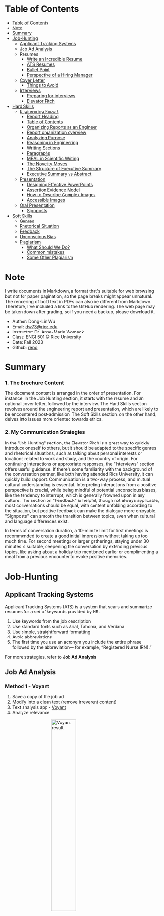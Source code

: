 <style>
.center {
  display: block;
  margin-left: auto;
  margin-right: auto;
}
</style>

# Table of Contents
- [Table of Contents](#table-of-contents)
- [Note](#note)
- [Summary](#summary)
- [Job-Hunting](#job-hunting)
  - [Applicant Tracking Systems](#applicant-tracking-systems)
  - [Job Ad Analysis](#job-ad-analysis)
  - [Resumes](#resumes)
    - [Write an Incredible Resume](#write-an-incredible-resume)
    - [ATS Resumes](#ats-resumes)
    - [Bullet Point](#bullet-point)
    - [Perspective of a Hiring Manager](#perspective-of-a-hiring-manager)
  - [Cover Letter](#cover-letter)
    - [Things to Avoid](#things-to-avoid)
  - [Interviews](#interviews)
    - [Preparing for interviews](#preparing-for-interviews)
    - [Elevator Pitch](#elevator-pitch)
- [Hard Skills](#hard-skills)
  - [Engineering Report](#engineering-report)
    - [Report Heading](#report-heading)
    - [Table of Contents](#table-of-contents-1)
    - [Organizing Reports as an Engineer](#organizing-reports-as-an-engineer)
    - [Report organization overview](#report-organization-overview)
    - [Analyzing Purpose](#analyzing-purpose)
    - [Reasoning in Engineering](#reasoning-in-engineering)
    - [Writing Sections](#writing-sections)
    - [Paragraphs](#paragraphs)
    - [MEAL in Scientific Writing](#meal-in-scientific-writing)
    - [The Novelity Moves](#the-novelity-moves)
    - [The Structure of Executive Summary](#the-structure-of-executive-summary)
    - [Executive Summary vs Abstract](#executive-summary-vs-abstract)
  - [Presentation](#presentation)
    - [Designing Effective PowerPoints](#designing-effective-powerpoints)
    - [Assertion Evidence Model](#assertion-evidence-model)
    - [How to Describe Complex Images](#how-to-describe-complex-images)
    - [Accessible Images](#accessible-images)
  - [Oral Presentation](#oral-presentation)
    - [Signposts](#signposts)
- [Soft Skills](#soft-skills)
  - [Genres](#genres)
  - [Rhetorical Situation](#rhetorical-situation)
  - [Feedback](#feedback)
  - [Unconscious Bias](#unconscious-bias)
  - [Plagiarism](#plagiarism)
    - [What Should We Do?](#what-should-we-do)
    - [Common mistakes](#common-mistakes)
    - [Some Other Plagiarism](#some-other-plagiarism)

# Note
I write documents in Markdown, a format that's suitable for web browsing but not for paper pagination, so the page breaks might appear unnatural. The rendering of bold text in PDFs can also be different from Markdown. Therefore, I've included a link to the GitHub rendering. The web page may be taken down after grading, so if you need a backup, please download it.
* Author: Dong-Lin Wu
* Email: dw73@rice.edu
* Instructor: Dr. Anne-Marie Womack
* Class: ENGI 501 @ Rice University
* Date: Fall 2023
* Github: [repo](https://github.com/donglinwu6066/engi501-communication-guide)

# Summary
<h3>1. The Brochure Content</h3>
The document content is arranged in the order of presentation. For instance, in the Job Hunting section, it starts with the resume and an optional cover letter, followed by the interview. The Hard Skills section revolves around the engineering report and presentation, which are likely to be encountered post-admission. The Soft Skills section, on the other hand, delves into issues more oriented towards ethics.

<h3>2. My Communication Strategies</h3>

In the "Job Hunting" section, the Elevator Pitch is a great way to quickly introduce oneself to others, but it should be adapted to the specific genres and rhetorical situations, such as talking about personal interests or locations related to work and study, and the country of origin. For continuing interactions or appropriate responses, the "Interviews" section offers useful guidance. If there's some familiarity with the background of the conversation partner, like both having attended Rice University, it can quickly build rapport. Communication is a two-way process, and mutual cultural understanding is essential. Interpreting interactions from a positive perspective is crucial, while being mindful of potential unconscious biases, like the tendency to interrupt, which is generally frowned upon in any culture. The section on "Feedback" is helpful, though not always applicable; most conversations should be equal, with content unfolding according to the situation, but positive feedback can make the dialogue more enjoyable. "Signposts" can smooth the transition between topics, even when cultural and language differences exist. 

In terms of conversation duration, a 10-minute limit for first meetings is recommended to create a good initial impression without taking up too much time. For second meetings or larger gatherings, staying under 30 minutes is suitable, deepening the conversation by extending previous topics, like asking about a holiday trip mentioned earlier or complimenting a meal from a previous encounter to evoke positive memories.
# Job-Hunting
## Applicant Tracking Systems
Applicant Tracking Systems (ATS) is a system that scans and summarize resumes for a set of keywords provided by HR.

1. Use keywords from the job description
2. Use standard fonts such as Arial, Tahoma, and Verdana
3. Use simple, straightforward formatting
4. Avoid abbreviations
5. The first time you use an acronym you include the entire phrase followed by the abbreviation— for example, “Registered Nurse (RN).”

For more strategies, refer to **Job Ad Analysis**
## Job Ad Analysis
<h3>Method 1 - Voyant</h3>

1. Save a copy of the job ad
2. Modify into a clean text (remove irreverent content)
3. Text analysis app - [Voyant](https://voyant-tools.org)
4. Analyze relevance

<img src="src/Datadog-Voyant.png" alt="Voyant result" width="40%" class="center"/>

<h3>Method 2 - Itemization (a manpower version of Voyant)</h3>

1. Itemize all sentence/topic in clean text into a list of short ideas
<img src="src/Job-Ad-1.png" alt="Voyant result" class="center" width="100%" />
1. Generalize ideas as general topic
2. Conclude the pattern
<img src="src/Job-Ad-2.png" alt="Voyant result" width="60%" class="center"/>
3. Rearrange text, group together ideas by related topic and rewrite
<img src="src/Job-Ad-3.png" alt="Voyant result" width="90%" class="center"/>

## Resumes
The purpose of resume is "get an interview", and it is a kind of advertisement.

### Write an Incredible Resume
1. List types of projects, such as Capstone, Side project, in Class project
2. Add positions of work experience
3. Add LinkedIn profile
* Callback rate: Comprehensive > No > Bare-Bones
* The importance: Entry-Level > Mid-Level > Managerial-Level
4. Include the "Right" Keywords
5. Add Measurable Results
* X-Y-Z Bullet Point Formula: Accoplished [ X ] as measured by [ Y ], by doing [ Z ]
6. The Right Length
* Resumes with 475~600 words are at the sweet spot.
7. Buzzwords and Cliches

### ATS Resumes

1. Choose right layout
<img src="src/Resume-Layout.png" alt="Voyant result" width="80%" class="center"/>
   Avoid headers, footers, and columns.

2. Easy to read fonts
   12-point font size with Time New Roman, Helvetica, Calibri, Arial, Tahoma, Garamond

3. Standard formatting
<img src="src/Resume-Formatting.png" alt="Voyant result" width="80%" class="center"/>

4. Concise Headings
   e.g. Work Experience, Education, Certifications.... List headings in order of importance.

5. Incorporate Keywords
     Avoid **Keyword stuffing**, which means tring to stick too many keywords in a sentence.
6. Get the file name right
   e.g. Name-Position-Company.pdf

### Bullet Point
1. Select an action verb
2. Describe what you did, be specific
3. Identify the accomplishment
4. Bonus: Quantify you expericnce

Example: Managed 12 team members in daily operations and procedures to ensure superior guest relations.
<img src="src/Action-Verbs.png" alt="genres-difference" width="80%" class="center"/>

### Perspective of a Hiring Manager
List of common mistakes
1. I am the most qualified applicant for this job -> overestimate their competence.
2. Using meaningless words and phrases: passionate, committed, hard-working, detail-oriented, driven -> Unfounded.
3. No/hard to find contact info, can't figure out, different decision without explanation, overblown language -> trash.
4. Interviewers knows that’s their personal prejudice and knows, too. But it doesn't matter.
5. Confidence is fine. But most of these applicants came off as downright arrogant, self-centered, and cocky.
6. Ghosted interviewers -> made a note of this in their files and out.
7. Asking stupid question, such as "Can you tell me about your company?" -> Out.
8. Being rude to the other members of the company -> interviewers inquire about each other -> out.

## Cover Letter
Show evidence of your expertise and your interest in the company

<h3>General Guideline</h3>

1. Be specific
* (x) I am confident that my background fits your requirements.
* (o) I am confident that my background is well-aligned with the requirements of this job. {Explain skills}
2. Conclude effectively
* Final Pitch: Summarize what you could bring to the company a final time.
* The Ask: Express a desire for an interview.
* More information: Refer readers to your resume and contact information.
* Thanks: Thank the reader.
3. Do not mention qualifications you don’t have
* (x) I dont't have experience in a big tech company, but...
* (o) I worked for a successful start up...
4. Do not undercut yourself
* (x) I really struggled with finding ...
* (o) The dataset presented challenges because ...
5. Highlight what you did, not what you learned
* (x) learned, became familiar, figure out ...
* (o) navigated, worked, solve...
6. Tailor the letter
* Company website, Google News, Soical Media

<h3>Introduction Paragraph</h3>

1. Announce the specific position and company you are applying to
2. Demonstrate knowledge of the company’s specific projects, mission, and/or values
3. Summarize how your strongest qualifications/skills add value for them

<h3>Body Paragraph</h3>
<img src="src/Star-Method.jpg" alt="genres-difference" width="60%" class="center"/>
<div style="text-align:center">STAR Method</div>

<h3>Concluding Paragraph</h3>

1. Final Pitch: Summarize what you could bring to the company a final time.
2. The Ask: Express a desire for an interview.
3. More information: Refer readers to your resume. Include contact information.
4. Thanks: Thank the reader.

### Things to Avoid
1. Don’t stick to a template:  Think about your audience, don't just copy cover letter templates from Google.
2. Don’t rehash your résumé: Focus on the organization you’re writing to and the job description of the open position.
3. Don’t state the obvious: Don’t say you’re a “hard worker. It would be easy to lie about if you weren’t
4. Do your research: Show a familiarity with recent projects, acquisitions and public statements. It doesn’t have to be a lot, but a few sentences to show you’ve put time into it could go a long way.
5.  Focus on what you can offer them: Convince them that you’re the one who would most help them, not that you’d benefit most from it.

## Interviews
### Preparing for interviews
1. Common Questions
*  Tell us about yourself
*  Why do you want to work here
*  Do you have any questions for us
2. Common Question Type
* Identify common/unique theme(s) between questions
      a. Tell us about you experience at Rice
      b. Why are you pursuing a Master's degree in Engineering
      c. What is your educational background
3. New questions (buy some time, only use once)
* That's a really great question. \[Pause\]
* Got it. I nedd a monment to pull together my thoughts for you \[Pause\]
* \[Pause and reflect back\] "So, what you're asking is (paraphrase question)" or "Yopur're wondering how I ..."
* I'm glad you asked about this subject because it's important to me
* \[Nod and breath\]
4. Lead with the conclusion
5. Don't just describe things chronologically
6. Prepare a final sentence
7. Interview questions are almost never about you as an individual - they're about what you can do for the employer
<h3>More tips for common questions</h3>

1. Why do you want to work here?
* prepare 3 reasons
* talk about specifics things--e.g. company projects or mission statement.
* **Enthusiasm**: Enthusiasm about the position and company. This is probably the most important motivation for asking the question—the interviewer wants to see a genuine emotional connection. 
* **Values**: that align with the organization’s culture.
* **Evidence**: that you’ve researched the company and understand their purpose.
* **Substance**: - avoid vague answers, like “I want to be challenged and grow professionally.”
2. Do you have any questions for us?
* ask 1-2 questions
* prepare at least 4 questions beforehand
* you can ask a question about a specific aspect / initiative / value of the company
* You might start a question with, “I saw on your website that…. Could you tell me more about …?”
3. More questions
* Can you tell me about the team I would be working with?
* What is the company’s culture?
* What opportunities exist for advancement?
* What is the most challenging aspect of this job?
* What traits or skills will enable someone in this position to succeed?
* What exciting projects are on the horizon?
* What do you like most about working for this company?

### Elevator Pitch
<h3>Strategy</h3>

1. Catch others attention within 10 seconds.
2. Give details and uniqueness of your achievements.
3. Ends in a way thats invites conversation.e
4. Smile 

<h3>Format</h3>

1. No more than 100 words.
2. Who am I -> My interest -> Skills, Accomplishments -> Conversation starter

<h3>My Elevator Pitch</h3>
Hello, my name is Dong-Lin, and I am a master of computer science student at Rice University. I love to cooperate with interdisciplinary people. For the last two years, I have helped the ROC army develop their website as a full-stack engineer. Also, I reduced about 40 percent of the estimated cost time for a construction company. I am seeking a 2024 summer for software engineering. I would love to hear about your company's openings, and here is my resume.

<h3>Professor's Feedback</h3>

1. <h4>Pronounce the name slowly & clearly</h4>
   Hello, my name is <strong>Dong-Lin</strong>, and I am a master of computer science student at Rice University.

2. <h4>Previous job position first</h4>
   <strong>Rewrite</strong>:<br>
   I have helped the ROC army develop their website as a <strong>full-stack engineer</strong>.<br>
   <strong>Into</strong>:<br>
   I was a <strong>full-stack engineer</strong> for the ROC army to develop their website.

# Hard Skills
## Engineering Report
### Report Heading
Assumption: Readers will jump around between sections
1. Report must contain an Introduction, and introduction can be divided into multiple subheadings as needs
2. The final subheading of introduction should be proposal format/ report layout to explain the layout of the whole report
3. Each section should be able to fully do its job on its own
4. Make headings specific: Consumption patterns -> Changes in water consumption patterns
### Table of Contents
1. Some useful functions, such as automatic table creator in Google Docs
2. Use indentation, bolding, spacing to help eye travel between section
### Organizing Reports as an Engineer
1. Front Matter: Title + Summary + Table of content
* Title: straightforward with small words (of, to, in, a)
* Summary: 1-n paragraph
2. Main Text: Introduction to Conclusions.
* Introductory section (Introduction): Answer the scope of the report, the importance, background information required by audience, and the arrangement of the report.
* Middle sections: Name each section by its content
* Concluding section: Provide a future perspective, and it contains more depth than summary of scope
3. Back Matter: Appendices + Reference
* Appendices: Table of calculations or measurements. A primary information for secondary audiences (less expert)
* Reference: Full brackets numbering

### Report organization overview
Goal of Report Assignment: Critical thinking skills, ability to analyze and interpret data, application of skills in real-world settings
1. Front Matter: Title Page, Executive Summary, Table of Contents
2. Body: Introduction, Middle headings, Conclusion
End Matter: Appendices (if needed), References (in IEEE style)

### Analyzing Purpose 
1. Determine the target audience: How to solve the problem? <-> Why this happen?
2. Determine the format: A set of images for instructions (how) <-> A list of arguemnts for proposals (why)

### Reasoning in Engineering
<img src="src/Problem-Solution-Diagram.png" alt="Problem-Solution Diagram" width="ㄚ0%" class="center"/>
<div style="text-align:center">Problem-Solution Diagram</div>

1. Problem-Solution: Problem Definition + Solution statement + Evaluation
* Evaluation: How to fulfills the requirements, the constraints, and the counterclaim

1. Comparison & Contrast: Comparative Claim + Basis of Comparison + Justification of Claim
* A part of evaluation of a solution
2. Cause-Effect:
3. Definition: Answer the questions, “What is it?”
* Definitions are short in engineering documents, often just a sentence or even less.

4. Descriptions:Answer the questions, “What does it look like?” “How does it happen?”
* Big picture to details, Consistent sweeping view (work across - or up or down - the space, proceeding consistently), Sequence of events

### Writing Sections
1. To able audience rest, digest and main attention in the writing
2. Give audiencs a sense of organization, which will allow them to have a deeper understand of the documents
<h4> More details </h4>

1. If we divide a subsection, then it must be followed by another subsection. Because if a section only contains one subsection, it is unnecessary to divide it
2. The names of subsections should be parallel, such as "Mining the Coal", "Transporting the Coal", and "Burning the Coal"
3. Before the first subsection of a section, it should have at least one paragraph that introduces the section to provide the overall background.

### Paragraphs
One concept + one to n supporting details to one paragraph
<h4>Elements of paragraph</h4> 

1. Unity: A paragraph should conern one issue, and it should not end with another wander with another different ideas
2. Coherehce: Use logical bridges and verbal bridges to make the paragraph easily understandable
* Logical bridges: The same idea in a paragraph. Successive sentences can be constructed in parallel form
* Verbal bridges: Repeat keywords, use synonyms, use transition words, pronouns can refer to nouns in previous sentences
3. Topic sentence: Put topic sentence near the beginning of the paragraph.
4. Development: A topic (which is introduced by the topic sentence) should be discussed fully and adequately. Again, this varies from paragraph to paragraph, depending on the author's purpose.
* Ways to develop: Use examples, Cite data, Examine testimony (quotes and paraphrases), Use story, Define terms, Compare and contrast, Evaluate causes and reasons, Examine effects and consequences, Analyze or describe the topic, Offer a chronology of an event.

<h4>When to start a new paragraph?</h4> 

1. When you begin a new idea or point
2. To contrast information or ideas
3. When your readers need a pause
4. When you are ending your introduction or starting your conclusion

<h4>Transitions and signposts</h4> 

1. Transitional Signposts: however, in addition, conversely, meanwhile, etc.
2. Sequential Signposts: firstly, secondly, finally, next, then, etc.
3. Emphasizing Signposts: especially, in fact, notably, significantly, etc.
4. Illustrative Signposts: for example, to illustrate, such as.
5. Summarizing Signposts: in conclusion, to sum up, in summary.

### MEAL in Scientific Writing
1. M: Main Idea (Topic Sentence)
2. E: Evidence
3. A: Analysis
4. L: Link
* Connect the idea of the paragraph back to the overall argument. Or lean forward to the next paragraph as a transition
  
<img src="src/MEAL-Writing.png" alt="MEAL Example" width="60%" class="center"/>
<div style="text-align:center">MEAL Example</div>

### The Novelity Moves
The consistent patterns or “moves” that scientific communicators make.
1. Explain the Significance:
* Why should a wider audience care?
* How are people being affected?
* What’s the real world context?
2. Describe the Status Quo
* What is currently known?
* What are people doing to address the issue?
3. Identify a “Gap”
* What is the problem?
* What is missing or unknown?
* What is the flaw?
4. Fill the Gap
* How does my work solve the problem?
* How does my work address the issue in a new way?
* How does my work extend or develop current knowledge?

<img src="src/Novelty-Moves.png" alt="Novelty Moves Example" width="80%" class="center"/>
<div style="text-align:center">Novelty Moves Samples</div>

<img src="src/Novelty-Moves-Example.png" alt="Novelty Moves Example" width="80%" class="center"/>
<div style="text-align:center">Novelty Moves Example</div>

In fact, we can adapt novelty moves as necessary in different writing genres and situations, such as rearranging, lengthening, shortening, combining, omitting, or duplicating moves.

### The Structure of Executive Summary
To fully summarize a report, highlighting the major points to allow the readers make an informed decision about a project.

1. Directly and clearly state the purpose of the report.
2. Explain the procedures used to fulfill the purpose.
3. Logically present the results.
4. Directly and clearly state the conclusions.

### Executive Summary vs Abstract
| Comparison | Executive Summary | Abstract         |
| ---------- | ----------------- | ---------------- |
| Situition  | Bussiness         | Academy          |
| Length     | Longer            | Shorter          |
| Customer   | Stakeholder       | Other field      |
| Language   | Comprehensible    | Highly technical |
<h4>Tips</h4>

1. Write the summary last to include all information in the article
2. One paragraph = one section in Table of Content

## Presentation
### Designing Effective PowerPoints
Your brain can't handle reading and hearing text at the same time, but it can process image and hearing simultaneously.
<h3>Status-Quo PPT Template Problem</h3>

1. Too much text: It helps speakers, not the audience
2. Distracting visuals
3. Phrases & fragments
### Assertion Evidence Model
1. Assertion-Evidence Model: Sentence heading + visual evidence
   
<img src="src/Assertion-Evidence-Model.png" alt="Novelty Moves Example" width="60%" class="center"/>
<div style="text-align:center">Assertion Evidence Model</div>

2. The model is a tool, not a rule: In an overview page, you can still use text list. Or only showing a image in some other pag.
3. If the topic is about language, use text as a visual
4. Delivering details verbally or a handout


<h3>Assertion-Evidence Model Samples</h3>

1. State your main point in the slide text
2. Don’t add multiple charts/graphs to a slide
3. Use concise data as evidence
4. If an image is dense, draw attention to the key information
5. If an image is dense, add one piece of information at a time
6. If you need to focus on a key quote or point, you can forego an image sometimes a.k.a. use text as a poster, banner

### How to Describe Complex Images
* Descriptions should be reviewed by someone who has not seen the image, to ensure clearity and effectiveness
* Three basic questions
1. Why is the image there?
2. Who is the intended audience?
3. If there is no description what will the viewer miss? -> What are the most important elements of this image that I need to get.
* STEM Description Guideline: Brevity, Data, Clarity, Drill-Down Organization, Tables & Lists & MathML
* What should the description contains
1. Title
2. Construction of the Image
3. Summarly or Overview
4. Data
If there are tons of information, "Break it down to the parts." Unless the image is straightforward, like a flow chart, you can use a list to describe the decision. Otherwise, use a text block, neutrally focusing on the important, and divide by parts.

<img src="src/Description-Flowchart.png" alt="Image description for flowchart" width="60%" class="center"/>
<div style="text-align:center">Image description for flowchart</div>

<img src="src/Divide-Tons-Info-1.png" alt="Image description for complex image" width="60%" class="center"/>
<div style="text-align:center">Break image into parts</div>

<img src="src/Divide-Tons-Info-2.png" alt="Image description for complex image" width="60%" class="center"/>
<div style="text-align:center">Add description for each part</div>

### Accessible Images
Descriptions will not only make content accessible to deisabled audience but also general people seeing an image for the first time.
<img src="src/Image-Descriptions-Lecture.jpg" alt="Image without proper description" width="80%" class="center"/>
<div style="text-align:center">Image without proper description</div>

1. Use drill-down organization: Brief summary followed by specific data
2. Use colorblind friendly design
3. Use redundant coding to make images colorblind-friend  
Note: Redundant Coding is "build in multiple ways to understand the information by using different colors and different shapes."

<img src="src/Redundant-Coding.jpg" alt="Image without proper description" width="60%" class="center"/>
<div style="text-align:center">Redundant-Coding</div>

## Oral Presentation
1. Teach audience something new: An unfamiliar, unusual, or unexpected element in a presentation intrigues the audience.
2. Never leave data dangling: Package ground-breaking or paramount data point, and make it appealing to the listener.
3. Memorable headlines: Use a sound bit -  a short, provocative, repeatable phrase that is likely to be retweeted. Such as "We will get woolly mammoths back."

### Signposts
Words phrases and sentences that let the audience know where you are in your presentation and what you are going to do. Neat, short signposts are more effective.

<h3>Exapmle</h3>

* To digress: Let me digress for a minute and talk about the reasons for this.

* Using rhetorical questions to signpost talk.
1. So, what can be learned from this?
2. So, how do we move forward?
3. So, how does this work exactly?
4. So, what are the advantages of this treatments?
***For the Middle of a Presentation***

| Formal                                                                         | Informal                                                           |
| ------------------------------------------------------------------------------ | ------------------------------------------------------------------ |
| **Introducing the first section of your presentation:**                        |                                                                    |
| `I'd like to start/begin by...`                                                | `Let's start/begin by looking at...`                               |
| **Finishing a section and starting a new one:**                                |                                                                    |
| `Well, we've looked at... Now, I'd like to discuss...`                         | `Well, I've told you about... Now I'll move on to...`              |
| `Having discussed... I'd like to move on to...`                                | `Well, we've looked at... Now, let's talk about...`                |
|                                                                                | `So, that was... Now, let's...`                                    |
| **Expanding or elaborating:**                                                  |                                                                    |
| `I'd like to expand/elaborate on...`                                           | `Let me tell you a little more about...`                           |
| `Let's consider this in more detail.`                                          | `Let me give you some more details/information about...`           |
| **Talking about earlier or later points in your presentation:**                |                                                                    |
| `I will elaborate on this later in the presentation.`                          | `More on this later.`                                              |
| `I'll provide you with a more detailed explanation later in the presentation.` | `I'm going to talk more about this later.`                         |
| `To repeat what I said earlier...`                                             | `Do you remember I said...?`                                       |
| `As I mentioned earlier...`                                                    | `As I said earlier...`                                             |
| **Recognizing your listeners' prior knowledge:**                               |                                                                    |
| `As you may be aware of...`                                                    | `You might already know that...`                                   |
| `As you may know...`                                                           | `I'm sure a lot of you know that/about...`                         |
| `I know many of you are familiar with...`                                      | `I'm sure a lot of you have heard...`                              |
| **Focusing audience's attention on visuals:**                                  |                                                                    |
| `May I focus your attention on the...You will notice that...`                  | `Take a look at this slide/chart/graphic etc. You can see that...` |
| `Please direct your attention to the slide/chart/etc.`                         | `Okay, here we can see that...`                                    |

***For the Conclusion of a Presentation***
  
| Formal                                                                                                                                                                                       | Informal                                                                                                                                      |
| -------------------------------------------------------------------------------------------------------------------------------------------------------------------------------------------- | --------------------------------------------------------------------------------------------------------------------------------------------- |
| **Summarizing and concluding the presentation:**                                                                                                                                             |                                                                                                                                               |
| `Finally, let’s summarize some of the main points.`                                                                                                                                          | `Let’s summarize/recap what we looked at today.`                                                                                              |
| `To conclude, I’d like to summarize.`                                                                                                                                                        | `Finally, let’s look back at what we covered today.`                                                                                          |
|                                                                                                                                                                                              | `So, to remind you of what we looked at today...`                                                                                             |
| **Inviting final questions:**                                                                                                                                                                |                                                                                                                                               |
| `Does anyone have any questions or comments before we conclude today?`                                                                                                                       | `Does anyone have any final questions?`                                                                                                       |
| `If you’d like me to elaborate or clarify anything we covered today, please ask.`                                                                                                            | `Okay, does anyone have any questions or comments?`                                                                                           |
| **Responding to tough questions:**                                                                                                                                                           |                                                                                                                                               |
| `If you have a question you don’t have the answer to:`                                                                                                                                       | `If you have a question you don’t have the answer to:`                                                                                        |
| `I want to answer your question completely, but I don’t have that information with me right now. Could you give me your email after the presentation so I can send you a complete response?` | `I don’t have that information with me. Can you give me your email and I’ll send you an answer later today?`                                  |
| `A question you didn’t understand:`                                                                                                                                                          | `A question you didn’t understand:`                                                                                                           |
| `Could you repeat that, please?`                                                                                                                                                             | `Could/Can you repeat that, please?`                                                                                                          |
| `Could you rephrase that, please?`                                                                                                                                                           | `Sorry, I didn’t catch that.`                                                                                                                 |
| `Let me make sure I understand you completely. Do you mean that...?`                                                                                                                         | `Are you saying that...?`                                                                                                                     |
| **Finishing and saying goodbye:**                                                                                                                                                            |                                                                                                                                               |
| `If there are no further questions, I’d like to thank you very much for your attention. If you think of any additional questions, please feel free to contact me.`                           | `Well, I think that’s about it. Thanks for listening. Please contact me later if you have any additional questions or want more information.` |

# Soft Skills
## Genres
are types of of texts to respond a need and fulfill a purpose, they share some features. And we call it **convention**.

<img src="src/Genres-Difference.png" alt="genres-difference" width="80%" class="center"/>


<h3>analysis genres</h3>

1. What is it?
2. What does it include?
3. Who reads it?
4. What's it for?

## Rhetorical Situation
analyze the purpose, context, and relationships affecting the communication. One of the most important things to consider in this framework is our audience.

1. Purpose: refers to why you are writing.
2. Communicator: refers to you, the writer/creator/designer of the communication. It is important to examine your own motivation.
3. Audience: refers to your readers/listeners/viewers/users.
4. Message: refers to the information you want to communicate.
5. Context/Culture: refers to the situation that creates the need for the writing.
<img src="src/Rhetorical-Situation.jpeg" alt="genres-difference" width="80%" class="center"/>

## Feedback
The characteristics of effective feedback is
1. Start with the positive
2. Be critical yet creative
3. Be prosocial(the style and tone, and you genuinely care)
4. Aim your feedback to the work & not the person
   * (x) your issue is...
   * (o) the issue I see in your work is...
5. Provide actionable suggestions
6. Be future oriented
7. Own your feedback as your opinion

## Unconscious Bias
1. Pay attention to who talks. If someone is overlooked, interrupted, or dismissed, acknoledge them.
2. Pay attention to who is given what task. Make sure everyone has an opportunity to do high status work.
3. Establish a criteria for evaluation options. Then apply that criteria when you are making a decision.
4. Make an effort to include remote team members.
5. Document startegies your group will use to get rid of unconscious bias in your team charter.

## Plagiarism
Plagiarism violates the Rice University Honor Code, Rice University Policy, and the terms of publishing. It could lead to a lawsuit

### What Should We Do?
1. Keep electronic notes
2. Practice paraphrasing
3. Avoid cite any information that you don't remember the source
4. Cite as you go: put citations whenever you use them, even it is the first draft
5. Make clear whose work you are referencing

### Common mistakes
1. Use someone else’s results without citing the source
2. Copy something word for word without using quotation marks, even if you cite the source
3. Change the source wording only minimally, even though you cite the source
4. Use all or part of a visual without crediting the source

### Some Other Plagiarism
1. Find - Replace Method: Only replace specific words in a content
2. Remix: Plagiarize and poor paraphrasing skill from multiple sources
3. Recycle: Reuse a large portion from another paper they have written
4. Hybrid: A more intentional version of remix
5. Mashup: Little modification version of remix
6. 404 Error: Throw instructors off by citing inaccurately
7. Aggregator: Let citation to drive papers' development rather than support papers
8. Re-tweet: Paraphrase content by using many original text (paging with lowercase Roman numerals)